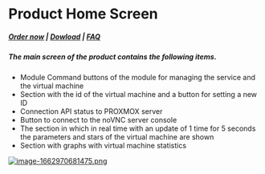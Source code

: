 # Product Home Screen

#####  [Order now](https://panel.puqcloud.com/index.php?rp=/store/whmcs-module-proxmox-kvm) | [Dowload](https://download.puqcloud.com/WHMCS/servers/PUQ_WHMCS-Proxmox-KVM/) | [FAQ](https://faq.puqcloud.com/)

##### The main screen of the product contains the following items.

- Module Command buttons of the module for managing the service and the virtual machine
- Section with the id of the virtual machine and a button for setting a new ID
- Connection API status to PROXMOX server
- Button to connect to the noVNC server console
- The section in which in real time with an update of 1 time for 5 seconds the parameters and stars of the virtual machine are shown
- Section with graphs with virtual machine statistics

[![image-1662970681475.png](https://doc.puq.info/uploads/images/gallery/2022-09/scaled-1680-/image-1662970681475.png)](https://doc.puq.info/uploads/images/gallery/2022-09/image-1662970681475.png)